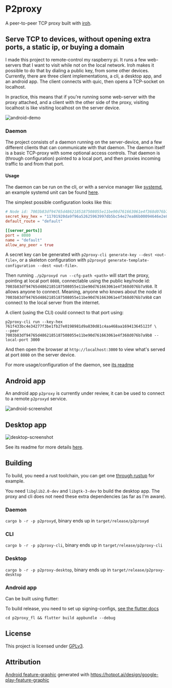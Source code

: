 # P2proxy

A peer-to-peer TCP proxy built with [iroh](https://github.com/n0-computer/iroh).

## Serve TCP to devices, without opening extra ports, a static ip, or buying a domain

I made this project to remote-control my raspberry pi. It runs a few web-servers that I want to
visit while not on the local network. Iroh makes it possible to do that by dialing a public key,
from some other devices. Currently, there are three client implementations, a cli, a desktop app, and an
android app. The client connects with quic, then opens a TCP-socket on localhost.

In practice, this means that if you're running some web-server with the proxy attached, and a client with
the other side of the proxy, visiting localhost is like visiting localhost on the server device.

![android-demo](./assets/images/android-demo.gif)

### Daemon

The project consists of a daemon running on the server-device, and a few different clients that can
communicate with that daemon. The daemon itself is a basic TCP-proxy with some optional access controls.
That daemon is (through configuration) pointed to a local port, and then proxies incoming traffic to and from
that port.

#### Usage

The daemon can be run on the cli, or with a service manager like [systemd](https://systemd.io/), an example
systemd unit can be found [here](assets/p2proxyd.service).

The simplest possible configuration looks like this:

```toml
# Node id: 7003b83df94765d4862185187508055e11be90d761663061e4f368d076b7a9b8
secret_key_hex = "11701920da9f96a52625963997db5bc54e27ea86b00094646e2e860c4a8fa796"
default_route = "default"

[[server_ports]]
port = 8080
name = "default"
allow_any_peer = true
```

A secret key can be generated with `p2proxy-cli generate-key --dest <out-file>`,
or a skeleton configuration with `p2proxyd generate-template-configuration --dest <out-file>`.

Then running `./p2proxyd run --cfg-path <path>` will start the proxy, pointing at local port `8080`,
connectable using the public key/node id:
`7003b83df94765d4862185187508055e11be90d761663061e4f368d076b7a9b8`. It allows anyone to connect. Meaning,
anyone who knows about the node id `7003b83df94765d4862185187508055e11be90d761663061e4f368d076b7a9b8` can
connect to the local server from the internet.

A client (using the CLI) could connect to that port using:

```shell
p2proxy-cli run --key-hex 761f433bc4e34277f3be1fb27e0198981d9a830d81c4aa468aa169413645123f \
--peer 7003b83df94765d4862185187508055e11be90d761663061e4f368d076b7a9b8 --local-port 3000
```

And then open the browser at `http://localhost:3000` to view what's served at port `8080` on the server device.

For more usage/configuration of the daemon, see [its readme](./p2proxyd/Readme.md)

## Android app

An android app `p2proxy` is currently under review,
it can be used to connect to a remote `p2proxyd` service.

![android-screenshot](assets/images/android.png)

## Desktop app

![desktop-screenshot](assets/images/demo-proxy-desktop.png)

See its readme for more details [here](./p2proxy-desktop/Readme.md).

## Building

To build, you need a rust toolchain, you can get one [through rustup](https://rust-lang.org/tools/install/) for
example.

You need `libglib2.0-dev` and `libgtk-3-dev` to build the desktop app. The proxy and cli does not need these
extra dependencies (as far as I'm aware).

### Daemon

`cargo b -r -p p2proxyd`, binary ends up in `target/release/p2proxyd`

### CLI

`cargo b -r -p p2proxy-cli`, binary ends up in `target/release/p2proxy-cli`

### Desktop

`cargo b -r -p p2proxy-desktop`, binary ends up in `target/release/p2proxy-desktop`

### Android app

Can be built using flutter:

To build release, you need to set up signing-configs,
[see the flutter docs](https://docs.flutter.dev/deployment/android#configure-signing-in-gradle)

```shell
cd p2proxy_fl && flutter build appbundle --debug
```

## License

This project is licensed under [GPLv3](./LICENSE).

## Attribution

[Android feature-graphic](assets/images/android-feature.png) generated
with https://hotpot.ai/design/google-play-feature-graphic